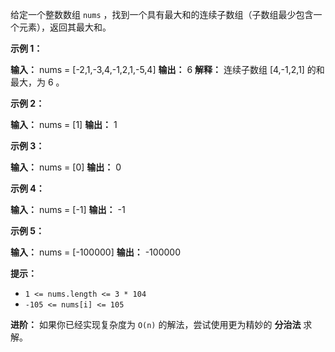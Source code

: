 给定一个整数数组 `nums` ，找到一个具有最大和的连续子数组（子数组最少包含一个元素），返回其最大和。

**示例 1：** 

**输入：** nums = \[-2,1,-3,4,-1,2,1,-5,4\]
**输出：** 6
**解释：** 连续子数组 \[4,-1,2,1\] 的和最大，为 6 。

**示例 2：** 

**输入：** nums = \[1\]
**输出：** 1

**示例 3：** 

**输入：** nums = \[0\]
**输出：** 0

**示例 4：** 

**输入：** nums = \[-1\]
**输出：** \-1

**示例 5：** 

**输入：** nums = \[-100000\]
**输出：** \-100000

**提示：** 

*   `1 <= nums.length <= 3 * 104`
*   `-105 <= nums[i] <= 105`

**进阶：** 如果你已经实现复杂度为 `O(n)` 的解法，尝试使用更为精妙的 **分治法** 求解。